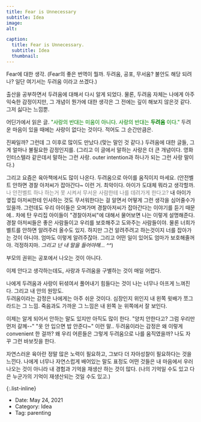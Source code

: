 ```yaml
---
title: Fear is Unnecessary 
subtitle: Idea
image: 
alt: 

caption:
  title: Fear is Unnecessary. 
  subtitle: Idea
  thumbnail: 
---
```


Fear에 대한 생각. (Fear의 좋은 번역이 뭘까. 두려움, 공포, 무서움? 불안도 해당 되려나? 일단 여기서는 두려움 이라고 쓰겠다.) <br>

출산을 공부하면서 두려움에 대해서 다시 알게 되었다. 물론, 두려움 자체는 나에게 아주 익숙한 감정이지만, 그 개념이 뭔가에 대한 생각은 그 전에는 깊이 해보지 않은것 같다. 그저 싫다는 느낌뿐. <br>

어딘가에서 읽은 글. <span style="color:green"> "사랑의 반대는 미움이 아니다. 사랑의 반대는 **두려움** 이다." </span> 두려운 마음이 있을 때에는 사랑이 없다는 것이다. 적어도 그 순간만큼은. <br>

진짜일까? 그런데 그 이후로 많이도 만났다.(맞는 말인 것 같다.) 두려움에 대한 글들, 그게 얼마나 불필요한 감정인지를. (그리고 이 글에서 말하는 사랑은 더 큰 개념이다. 영화 인터스텔라 같은데서 말하는 그런 사랑. outer intention과 하나가 되는 그런 사랑 말이다.) <br>

그리고 요즘은 육아책에서도 많이 나온다. 두려움으로 아이를 움직이지 마세요. (안전벨트 안하면 경찰 아저씨가 잡아간다~ 이런 거. 최악이다. 아이가 도대체 뭐라고 생각할까. <span style="color:gray"> 나 안전벨트 하나 하는거 못 시켜서 무서운 사람한테 나를 데려가게 한다고? </span> 내 아이가 옆집 아저씨한테 인사하는 것도 무서워한다는 걸 알면서 어떻게 그런 생각을 심어줄수가 있을까. 
그런데도 우리 아이들은 오며가며 경찰아저씨가 잡아간다는 이야기를 듣기 때문에.. 차에 탄 우리집 아이들이 "경찰아저씨"에 대해서 물어보면 나는 이렇게 설명해준다. 경찰 아저씨들은 좋은 사람들이고 우리를 보호해주고 도와주는 사람들이야. 물론 너희가 벨트를 안하면 알려주러 올수도 있지. 하지만 그건 알려주려고 하는것이지 너를 잡아가는 것이 아니야. 엄마도 이렇게 알려주잖아. 그리고 어떤 일이 있어도 엄마가 보호해줄꺼야. 걱정하지마. *그리고 넌 내 말을 들어야해... ^^*)<br>

부모의 권위는 공포에서 나오는 것이 아니다. <br>

이제 안다고 생각하는데도, 사랑과 두려움을 구별하는 것이 매일 어렵다. <br>

나에게 두려움과 사랑이 뒤셖여서 풀어내기 힘들다는 것이 나는 너무나 아프게 느껴진다. 그리고 내 안의 원망도. <br>
두려움이라는 감정은 나에게는 아주 쉬운 것이다. 심장인지 위인지 내 왼쪽 윗배가 쪼그라드는 그 느낌. 죽음과도 가까운 그 느낌은 내 왼쪽 눈 위쪽에서 잘 보인다.<br>

이제는 알게 되어서 안하는 말도 있지만 아직도 많이 한다. "양치 안한다고? 그럼 우리만 먼저 갈께--" "옷 안 입으면 밥 안준다~" 이런 말.. 두려움이라는 감정은 왜 이렇게 convenient 한 걸까? 왜 우리 어른들은 그렇게 두려움으로 나를 움직였을까? 나도 자꾸 그런 바보짓을 한다. <br>

자연스러운 육아란 정말 많은 노력이 필요하고, 그보다 더 자아성찰이 필요하다는 것을 느낀다. 나에게 너무나 자연스럽게 배어있는 말도 표정도 어떤 것들은 내 마음에서 우러나오는 것이 아니라 내 경험과 기억을 재생산 하는 것이 많다. (나의 기억일 수도 있고 다은 누군가의 기억이 재생산되는 것일 수도 있고.)  <br>




<span style="color:green"> </span>
<span style="font-family:Papyrus"></span>



{:.list-inline}
- Date: May 24, 2021
- Category: Idea
- Tag: parenting

